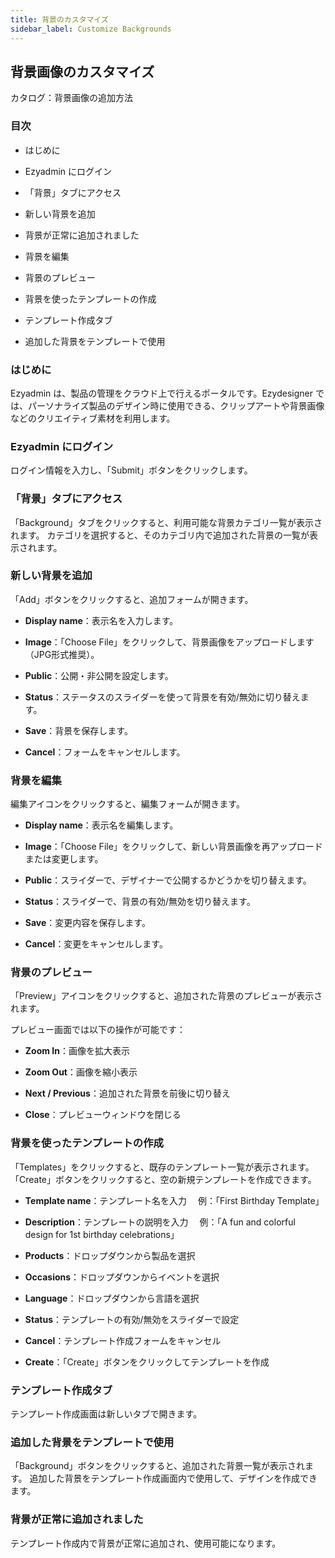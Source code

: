 ```yaml
---
title: 背景のカスタマイズ
sidebar_label: Customize Backgrounds
---
```




## **背景画像のカスタマイズ**

カタログ：背景画像の追加方法





### **目次**

* はじめに


* Ezyadmin にログイン


* 「背景」タブにアクセス


* 新しい背景を追加


* 背景が正常に追加されました


* 背景を編集


* 背景のプレビュー


* 背景を使ったテンプレートの作成


* テンプレート作成タブ


* 追加した背景をテンプレートで使用







### **はじめに**

Ezyadmin は、製品の管理をクラウド上で行えるポータルです。Ezydesigner では、パーソナライズ製品のデザイン時に使用できる、クリップアートや背景画像などのクリエイティブ素材を利用します。





### **Ezyadmin にログイン**

ログイン情報を入力し、「Submit」ボタンをクリックします。





### **「背景」タブにアクセス**

「Background」タブをクリックすると、利用可能な背景カテゴリ一覧が表示されます。
 カテゴリを選択すると、そのカテゴリ内で追加された背景の一覧が表示されます。





### **新しい背景を追加**

「Add」ボタンをクリックすると、追加フォームが開きます。

* **Display name**：表示名を入力します。


* **Image**：「Choose File」をクリックして、背景画像をアップロードします（JPG形式推奨）。


* **Public**：公開・非公開を設定します。


* **Status**：ステータスのスライダーを使って背景を有効/無効に切り替えます。


* **Save**：背景を保存します。


* **Cancel**：フォームをキャンセルします。







### **背景を編集**

編集アイコンをクリックすると、編集フォームが開きます。

* **Display name**：表示名を編集します。


* **Image**：「Choose File」をクリックして、新しい背景画像を再アップロードまたは変更します。


* **Public**：スライダーで、デザイナーで公開するかどうかを切り替えます。


* **Status**：スライダーで、背景の有効/無効を切り替えます。


* **Save**：変更内容を保存します。


* **Cancel**：変更をキャンセルします。







### **背景のプレビュー**

「Preview」アイコンをクリックすると、追加された背景のプレビューが表示されます。

プレビュー画面では以下の操作が可能です：

* **Zoom In**：画像を拡大表示


* **Zoom Out**：画像を縮小表示


* **Next / Previous**：追加された背景を前後に切り替え


* **Close**：プレビューウィンドウを閉じる







### **背景を使ったテンプレートの作成**

「Templates」をクリックすると、既存のテンプレート一覧が表示されます。
 「Create」ボタンをクリックすると、空の新規テンプレートを作成できます。

* **Template name**：テンプレート名を入力
   　例：「First Birthday Template」


* **Description**：テンプレートの説明を入力
   　例：「A fun and colorful design for 1st birthday celebrations」


* **Products**：ドロップダウンから製品を選択


* **Occasions**：ドロップダウンからイベントを選択


* **Language**：ドロップダウンから言語を選択


* **Status**：テンプレートの有効/無効をスライダーで設定


* **Cancel**：テンプレート作成フォームをキャンセル


* **Create**：「Create」ボタンをクリックしてテンプレートを作成







### **テンプレート作成タブ**

テンプレート作成画面は新しいタブで開きます。





### **追加した背景をテンプレートで使用**

「Background」ボタンをクリックすると、追加された背景一覧が表示されます。
 追加した背景をテンプレート作成画面内で使用して、デザインを作成できます。





### **背景が正常に追加されました**

テンプレート作成内で背景が正常に追加され、使用可能になります。
